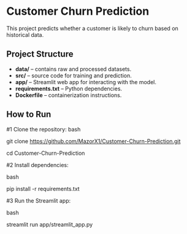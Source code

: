 # Customer Churn Prediction

This project predicts whether a customer is likely to churn based on historical data.

## Project Structure
- **data/** – contains raw and processed datasets.
- **src/** – source code for training and prediction.
- **app/** – Streamlit web app for interacting with the model.
- **requirements.txt** – Python dependencies.
- **Dockerfile** – containerization instructions.

## How to Run
#1 Clone the repository:
bash

git clone https://github.com/MazorX1/Customer-Churn-Prediction.git

cd Customer-Churn-Prediction

#2 Install dependencies:

bash

pip install -r requirements.txt

#3 Run the Streamlit app:

bash

streamlit run app/streamlit_app.py
